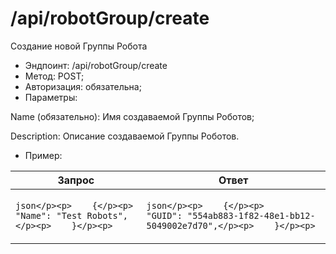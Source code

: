 # /api/robotGroup/create

Создание новой Группы Робота

* Эндпоинт: /api/robotGroup/create&#x20;
* Метод: POST;
* Авторизация: обязательна;
* Параметры:

Name (обязательно): Имя создаваемой Группы Роботов;

Description: Описание создаваемой Группы Роботов.

* Пример:

| Запрос                                                                                    | Ответ                                                                                                              |
| ----------------------------------------------------------------------------------------- | ------------------------------------------------------------------------------------------------------------------ |
| <p>```json</p><p>    {</p><p>        "Name": "Test Robots",</p><p>    }</p><p>    ```</p> | <p>```json</p><p>    {</p><p>        "GUID": "554ab883-1f82-48e1-bb12-5049002e7d70",</p><p>    }</p><p>    ```</p> |
